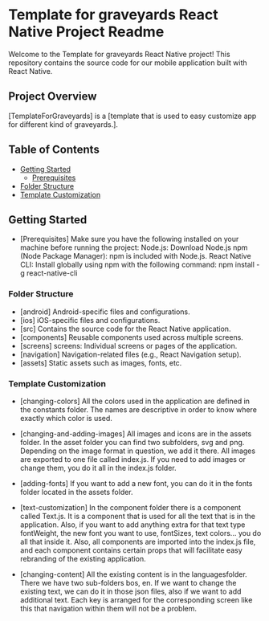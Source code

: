 # Template for graveyards React Native Project Readme

Welcome to the Template for graveyards React Native project! This repository contains the source code for our mobile application built with React Native.

## Project Overview

[TemplateForGraveyards] is a [template that is used to easy customize app for different kind of graveyards.].

## Table of Contents

- [Getting Started](#getting-started)
  - [Prerequisites](#prerequisites)
- [Folder Structure](#folder-structure)
- [Template Customization](#template-customization)

## Getting Started

- [Prerequisites]
  Make sure you have the following installed on your machine before running the project:
  Node.js: Download Node.js
  npm (Node Package Manager): npm is included with Node.js.
  React Native CLI: Install globally using npm with the following command:
  npm install -g react-native-cli

### Folder Structure

- [android] Android-specific files and configurations.
- [ios] iOS-specific files and configurations.
- [src] Contains the source code for the React Native application.
- [components] Reusable components used across multiple screens.
- [screens] screens: Individual screens or pages of the application.
- [navigation] Navigation-related files (e.g., React Navigation setup).
- [assets] Static assets such as images, fonts, etc.

### Template Customization

- [changing-colors]
  All the colors used in the application are defined in the constants folder. The names are descriptive in order to know where exactly which color is used.

- [changing-and-adding-images]
  All images and icons are in the assets folder. In the asset folder you can find two subfolders, svg and png. Depending on the image format in question, we add it there. All images are exported to one file called index.js. If you need to add images or change them, you do it all in the index.js folder.

- [adding-fonts]
  If you want to add a new font, you can do it in the fonts folder located in the assets folder.

- [text-customization]
  In the component folder there is a component called Text.js. It is a component that is used for all the text that is in the application. Also, if you want to add anything extra for that text type fontWeight, the new font you want to use, fontSizes, text colors... you do all that inside it. Also, all components are imported into the index.js file, and each component contains certain props that will facilitate easy rebranding of the existing application.

- [changing-content]
  All the existing content is in the languages ​​folder. There we have two sub-folders bos, en. If we want to change the existing text, we can do it in those json files, also if we want to add additional text. Each key is arranged for the corresponding screen like this that navigation within them will not be a problem.
